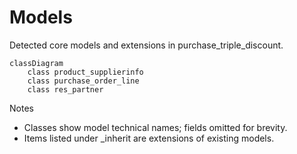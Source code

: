 # Models

Detected core models and extensions in purchase_triple_discount.

```mermaid
classDiagram
    class product_supplierinfo
    class purchase_order_line
    class res_partner
```

Notes
- Classes show model technical names; fields omitted for brevity.
- Items listed under _inherit are extensions of existing models.
